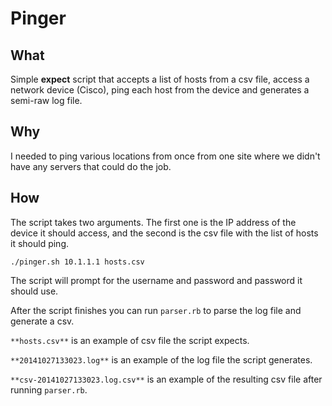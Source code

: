 # Pinger

## What

Simple **expect** script that accepts a list of hosts from a csv file, access a network device (Cisco), ping each host from the device and generates a semi-raw log file.

## Why

I needed to ping various locations from once from one site where we didn't have any servers that could do the job.

## How

The script takes two arguments. The first one is the IP address of the device it should access, and the second is the csv file with the list of hosts it should ping.

`./pinger.sh 10.1.1.1 hosts.csv`

The script will prompt for the username and password and password it should use.

After the script finishes you can run `parser.rb` to parse the log file and generate a csv.

`**hosts.csv**` is an example of csv file the script expects.

`**20141027133023.log**` is an example of the log file the script generates.

`**csv-20141027133023.log.csv**` is an example of the resulting csv file after running `parser.rb`.